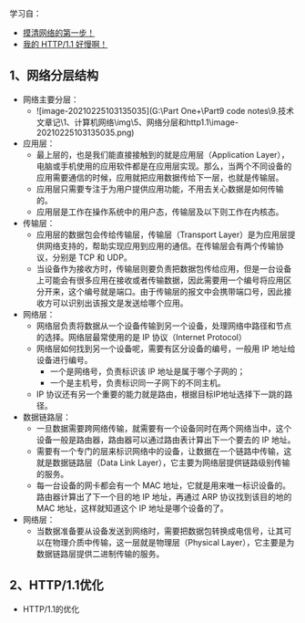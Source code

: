 学习自：

- [摸清网络的第一步！](https://mp.weixin.qq.com/s?__biz=MzUxODAzNDg4NQ==&mid=2247487913&idx=1&sn=c8baa3daf1c4b0fffc9f86ff204b296b&chksm=f98e5503cef9dc15462edbfa764df8e35b7a80dae8415f36b7bae2e952e3bb53a4adc9035d20&scene=178&cur_album_id=1337204681134751744#rd)
- [我的 HTTP/1.1 好慢啊！](https://mp.weixin.qq.com/s?__biz=MzUxODAzNDg4NQ==&mid=2247488762&idx=1&sn=3c17254f19d6db5c6769f0e84b62c38f&chksm=f98e5050cef9d9464b18e57b2d98c9508211f9b968e57692b5d0158b13cc2bfe39256a818989&scene=178&cur_album_id=1337204681134751744#rd)



## 1、网络分层结构

- 网络主要分层：
  - ![image-20210225103135035](G:\Part One+\Part9 code notes\9.技术文章记\1、计算机网络\img\5、网络分层和http1.1\image-20210225103135035.png)
- 应用层：
  - 最上层的，也是我们能直接接触到的就是应用层（Application Layer），电脑或手机使用的应用软件都是在应用层实现。那么，当两个不同设备的应用需要通信的时候，应用就把应用数据传给下一层，也就是传输层。
  - 应用层只需要专注于为用户提供应用功能，不用去关心数据是如何传输的。
  - 应用层是工作在操作系统中的用户态，传输层及以下则工作在内核态。
- 传输层：
  - 应用层的数据包会传给传输层，传输层（Transport Layer）是为应用层提供网络支持的，帮助实现应用到应用的通信。在传输层会有两个传输协议，分别是 TCP 和 UDP。
  - 当设备作为接收方时，传输层则要负责把数据包传给应用，但是一台设备上可能会有很多应用在接收或者传输数据，因此需要用一个编号将应用区分开来，这个编号就是端口。由于传输层的报文中会携带端口号，因此接收方可以识别出该报文是发送给哪个应用。
- 网络层：
  - 网络层负责将数据从一个设备传输到另一个设备，处理网络中路径和节点的选择。网络层最常使用的是 IP 协议（Internet Protocol）
  - 网络层如何找到另一个设备呢，需要有区分设备的编号，一般用 IP 地址给设备进行编号。
    - 一个是网络号，负责标识该 IP 地址是属于哪个子网的；
    - 一个是主机号，负责标识同一子网下的不同主机。
  - IP 协议还有另一个重要的能力就是路由，根据目标IP地址选择下一跳的路径。
- 数据链路层：
  - 一旦数据需要跨网络传输，就需要有一个设备同时在两个网络当中，这个设备一般是路由器，路由器可以通过路由表计算出下一个要去的 IP 地址。
  - 需要有一个专门的层来标识网络中的设备，让数据在一个链路中传输，这就是数据链路层（Data Link Layer），它主要为网络层提供链路级别传输的服务。
  - 每一台设备的网卡都会有一个 MAC 地址，它就是用来唯一标识设备的。路由器计算出了下一个目的地 IP 地址，再通过 ARP 协议找到该目的地的 MAC 地址，这样就知道这个 IP 地址是哪个设备的了。
- 网络层：
  - 当数据准备要从设备发送到网络时，需要把数据包转换成电信号，让其可以在物理介质中传输，这一层就是物理层（Physical Layer），它主要是为数据链路层提供二进制传输的服务。



## 2、HTTP/1.1优化

- HTTP/1.1的优化

















